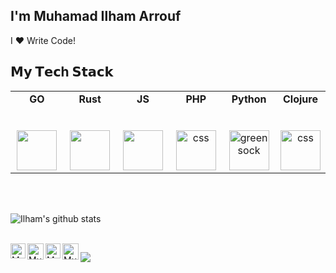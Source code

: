 <h2>I'm Muhamad Ilham Arrouf</h2>
I ❤️ Write Code!

## 𝗠𝘆 𝗧𝗲𝗰h 𝗦𝘁𝗮𝗰𝗸

<table>
  <tbody>
    <tr valign="top">
      <td width="20%" align="center">
        <span><b>GO</b></span><br><br><br>
        <img height="64px" src="https://avatars1.githubusercontent.com/u/4314092?s=200&v=4">
      </td>
      <td width="20%" align="center">
        <span><b>Rust</b></span><br><br><br>
        <img height="64px" src="https://avatars3.githubusercontent.com/u/5430905?s=200&v=4">
      </td>
      <td width="20%" align="center">
        <span><b>JS</b></span><br><br><br>
        <img height="64px" src="https://cdn.svgporn.com/logos/javascript.svg">
      </td>
      </td>
        <td width="20%" align="center">
        <span><b>PHP</b></span><br><br><br>
          <img height="64px" src="https://avatars1.githubusercontent.com/u/25158?s=200&v=4" alt="css" border="0">
      </td>
      <td width="20%" align="center">
        <span><b>Python</b></span><br><br><br>
        <img height="64px" src="https://avatars0.githubusercontent.com/u/1525981?s=200&v=4" alt="greensock" border="0">
      </td>
        <td width="20%" align="center">
        <span><b>Clojure</b></span><br><br><br>
          <img height="64px" src="https://avatars0.githubusercontent.com/u/317875?s=200&v=4" alt="css" border="0">
      </td>
    </tr>
      </tbody>
</table>

   
   
   
   <br>
    <br>

   
   ![Ilham's github stats](https://github-readme-stats.vercel.app/api?username=ilhamarrouf&show_icons=true&hide_border=true)

<br>

  <a href="https://www.linkedin.com/in/ilhamarrouf">
    <img align="left" alt="Muhamad Ilham Arrouf | Linkedin" width="24px" src="https://github.com/TheDudeThatCode/TheDudeThatCode/blob/master/Assets/Linkedin.svg" />
  </a>
  <a href="https://twitter.com/ilhamarrouf?lang=en">
    <img align="left" alt="Muhamad Ilham Arrouf | Twitter" width="26px" src="https://github.com/TheDudeThatCode/TheDudeThatCode/blob/master/Assets/Twitter.svg" />
  </a>
  <a href="https://www.instagram.com/ilhamarrouf/">
    <img align="left" alt="Muhamad Ilham Arrouf | Instagram" width="24px" src="https://github.com/TheDudeThatCode/TheDudeThatCode/blob/master/Assets/Instagram.svg" />
  </a>
  <a href="mailto:ilham.arrouf@gmail.com">
    <img align="left" alt="Muhamad Ilham Arrouf | Gmail" width="26px" src="https://github.com/TheDudeThatCode/TheDudeThatCode/blob/master/Assets/Gmail.svg" />
  </a>



![](https://komarev.com/ghpvc/?username=ilhamarrouf&color=dc143c)
